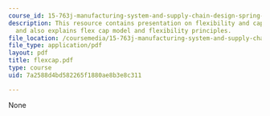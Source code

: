 ```yaml
---
course_id: 15-763j-manufacturing-system-and-supply-chain-design-spring-2005
description: This resource contains presentation on flexibility and capacity planning
  and also explains flex cap model and flexibility principles.
file_location: /coursemedia/15-763j-manufacturing-system-and-supply-chain-design-spring-2005/7a2588d4bd582265f1880ae8b3e8c311_flexcap.pdf
file_type: application/pdf
layout: pdf
title: flexcap.pdf
type: course
uid: 7a2588d4bd582265f1880ae8b3e8c311

---
```

None